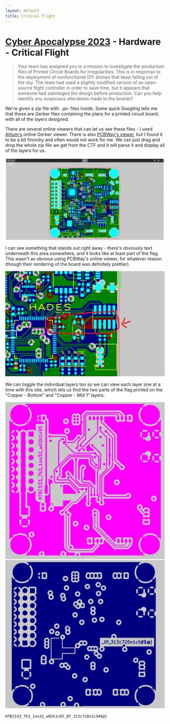 ```yaml
---
layout: default
title: Critical Flight
---
```


# [Cyber Apocalypse 2023](index.md) - Hardware - Critical Flight

> Your team has assigned you to a mission to investigate the production files of Printed Circuit Boards for irregularities. This is in response to the deployment of nonfunctional DIY drones that keep falling out of the sky. The team had used a slightly modified version of an open-source flight controller in order to save time, but it appears that someone had sabotaged the design before production. Can you help identify any suspicious alterations made to the boards?

We're given a zip file with `.gbr` files inside. Some quick Googling tells me that these are Gerber files containing the plans for a printed circuit board, with all of the layers designed.

There are several online viewers that can let us see these files - I used [Altium's](https://www.altium.com/viewer/) online Gerber viewer. There is also [PCBWay's viewer](https://www.pcbway.com/project/OnlineGerberViewer.html), but I found it to be a bit finnicky and often would not work for me. We can just drag and drop the whole zip file we get from the CTF and it will parse it and display all of the layers for us.

![Critical Flight](hw-critical-flight/00.png)

I can see something that stands out right away - there's obviously text underneath this area somewhere, and it looks like at least part of the flag. This wasn't as obvious using PCBWay's online viewer, for whatever reason (though their rendering of the board was definitely prettier).

![Critical Flight](hw-critical-flight/02.png)

We can toggle the individual layers too so we can view each layer one at a time with this site, which lets us find the two parts of the flag printed on the "Copper - Bottom" and "Copper - Mid 1" layers.

![Critical Flight](hw-critical-flight/03.png)
![Critical Flight](hw-critical-flight/04.png)

```
HTB{533_7h3_1nn32_w02k1n95_0f_313c720n1c5#$@}
```
